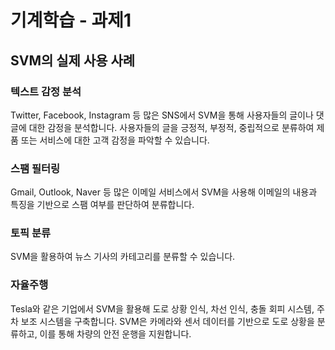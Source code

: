 # 기계학습 - 과제1

## SVM의 실제 사용 사례

### 텍스트 감정 분석

Twitter, Facebook, Instagram 등 많은 SNS에서 SVM을 통해 사용자들의 글이나 댓글에 대한 감정을 분석합니다.
사용자들의 글을 긍정적, 부정적, 중립적으로 분류하여 제품 또는 서비스에 대한 고객 감정을 파악할 수 있습니다.

### 스팸 필터링

Gmail, Outlook, Naver 등 많은 이메일 서비스에서 SVM을 사용해 이메일의 내용과 특징을 기반으로 스팸 여부를 판단하여 분류합니다.

### 토픽 분류

SVM을 활용하여 뉴스 기사의 카테고리를 분류할 수 있습니다.

### 자율주행

Tesla와 같은 기업에서 SVM을 활용해 도로 상황 인식, 차선 인식, 충돌 회피 시스템, 주차 보조 시스템을 구축합니다. SVM은 카메라와 센서 데이터를 기반으로 도로 상황을 분류하고, 이를 통해 차량의 안전 운행을 지원합니다.
